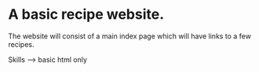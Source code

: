 <h1>A basic recipe website.</h1>

The website will consist of a main index page which will have links to a few recipes.

Skills --> basic html only 
